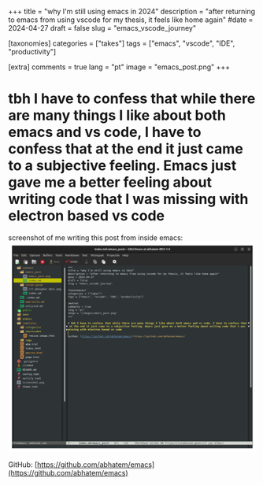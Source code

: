 +++
title = "why I'm still using emacs in 2024"
description = "after returning to emacs from using vscode for my thesis, it feels like home again"
#date = 2024-04-27
draft = false
slug = "emacs_vscode_journey"

[taxonomies]
categories = ["takes"]
tags = ["emacs", "vscode", "IDE", "productivity"]

[extra]
comments = true
lang = "pt"
image = "emacs_post.png"
+++

# tbh I have to confess that while there are many things I like about both emacs and vs code, I have to confess that at the end it just came to a subjective feeling. Emacs just gave me a better feeling about writing code that I was missing with electron based vs code

screenshot of me writing this post from inside emacs:
![screenshot](post_screenshot.png)

GitHub: [https://github.com/abhatem/emacs](https://github.com/abhatem/emacs)


